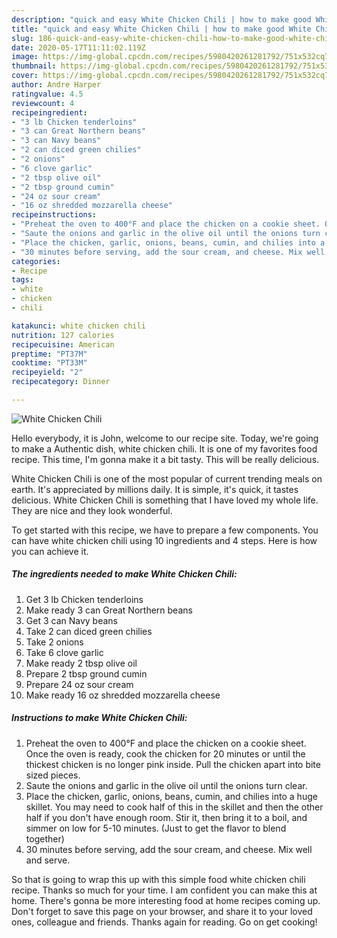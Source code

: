 ```yaml
---
description: "quick and easy White Chicken Chili | how to make good White Chicken Chili"
title: "quick and easy White Chicken Chili | how to make good White Chicken Chili"
slug: 186-quick-and-easy-white-chicken-chili-how-to-make-good-white-chicken-chili
date: 2020-05-17T11:11:02.119Z
image: https://img-global.cpcdn.com/recipes/5980420261281792/751x532cq70/white-chicken-chili-recipe-main-photo.jpg
thumbnail: https://img-global.cpcdn.com/recipes/5980420261281792/751x532cq70/white-chicken-chili-recipe-main-photo.jpg
cover: https://img-global.cpcdn.com/recipes/5980420261281792/751x532cq70/white-chicken-chili-recipe-main-photo.jpg
author: Andre Harper
ratingvalue: 4.5
reviewcount: 4
recipeingredient:
- "3 lb Chicken tenderloins"
- "3 can Great Northern beans"
- "3 can Navy beans"
- "2 can diced green chilies"
- "2 onions"
- "6 clove garlic"
- "2 tbsp olive oil"
- "2 tbsp ground cumin"
- "24 oz sour cream"
- "16 oz shredded mozzarella cheese"
recipeinstructions:
- "Preheat the oven to 400°F and place the chicken on a cookie sheet. Once the oven is ready, cook the chicken for 20 minutes or until the thickest chicken is no longer pink inside. Pull the chicken apart into bite sized pieces."
- "Saute the onions and garlic in the olive oil until the onions turn clear."
- "Place the chicken, garlic, onions, beans, cumin, and chilies into a huge skillet. You may need to cook half of this in the skillet and then the other half if you don&#39;t have enough room. Stir it, then bring it to a boil, and simmer on low for 5-10 minutes. (Just to get the flavor to blend together)"
- "30 minutes before serving, add the sour cream, and cheese. Mix well and serve."
categories:
- Recipe
tags:
- white
- chicken
- chili

katakunci: white chicken chili 
nutrition: 127 calories
recipecuisine: American
preptime: "PT37M"
cooktime: "PT33M"
recipeyield: "2"
recipecategory: Dinner

---
```



![White Chicken Chili](https://img-global.cpcdn.com/recipes/5980420261281792/751x532cq70/white-chicken-chili-recipe-main-photo.jpg)

Hello everybody, it is John, welcome to our recipe site. Today, we're going to make a Authentic dish, white chicken chili. It is one of my favorites food recipe. This time, I'm gonna make it a bit tasty. This will be really delicious.

White Chicken Chili is one of the most popular of current trending meals on earth. It's appreciated by millions daily. It is simple, it's quick, it tastes delicious. White Chicken Chili is something that I have loved my whole life. They are nice and they look wonderful.




To get started with this recipe, we have to prepare a few components. You can have white chicken chili using 10 ingredients and 4 steps. Here is how you can achieve it.

<!--inarticleads1-->

##### The ingredients needed to make White Chicken Chili:

1. Get 3 lb Chicken tenderloins
1. Make ready 3 can Great Northern beans
1. Get 3 can Navy beans
1. Take 2 can diced green chilies
1. Take 2 onions
1. Take 6 clove garlic
1. Make ready 2 tbsp olive oil
1. Prepare 2 tbsp ground cumin
1. Prepare 24 oz sour cream
1. Make ready 16 oz shredded mozzarella cheese




<!--inarticleads2-->

##### Instructions to make White Chicken Chili:

1. Preheat the oven to 400°F and place the chicken on a cookie sheet. Once the oven is ready, cook the chicken for 20 minutes or until the thickest chicken is no longer pink inside. Pull the chicken apart into bite sized pieces.
1. Saute the onions and garlic in the olive oil until the onions turn clear.
1. Place the chicken, garlic, onions, beans, cumin, and chilies into a huge skillet. You may need to cook half of this in the skillet and then the other half if you don&#39;t have enough room. Stir it, then bring it to a boil, and simmer on low for 5-10 minutes. (Just to get the flavor to blend together)
1. 30 minutes before serving, add the sour cream, and cheese. Mix well and serve.




So that is going to wrap this up with this simple food white chicken chili recipe. Thanks so much for your time. I am confident you can make this at home. There's gonna be more interesting food at home recipes coming up. Don't forget to save this page on your browser, and share it to your loved ones, colleague and friends. Thanks again for reading. Go on get cooking!
